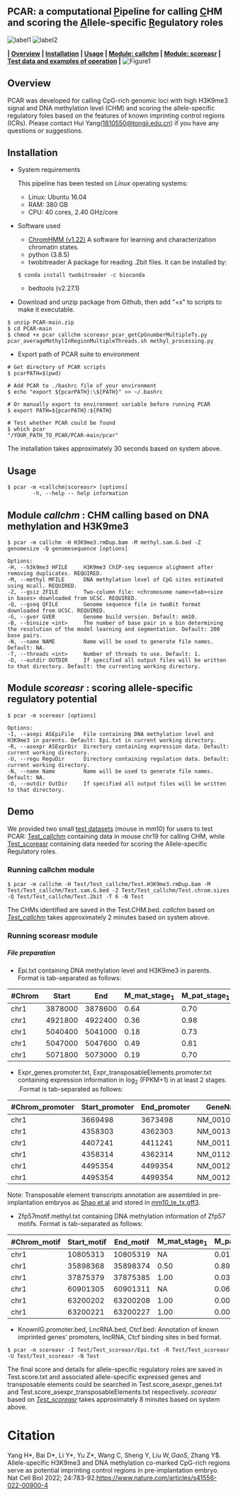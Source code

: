 ## PCAR: a computational <u>P</u>ipeline for calling <u>C</u>HM and scoring the <u>A</u>llele-specific <u>R</u>egulatory roles

![label1](https://img.shields.io/badge/version-v1.1.1-yellow)	![label2](https://img.shields.io/badge/license-MIT-green)

**| [Overview](#overview) | [Installation](#installation) | [Usage](#usage)  | [Module: callchm](#module-callchm) | [Module: scoreasr](#module-scoreasr) | [Test data and examples of operation](#demo) |**
![Figure1](Schema.png?⁩raw=True "Title")
## Overview

PCAR was developed for calling CpG-rich genomic loci with high H3K9me3 signal and DNA methylation level (CHM) and scoring the allele-specific regulatory foles based on the features of known imprinting control regions (ICRs). Please contact Hui Yang(1810550@tongji.edu.cn) if you have any questions or suggestions.

## Installation
- System requirements

  This pipeline has been tested on *Linux* operating systems:
  - Linux: Ubuntu 16.04
  - RAM: 380 GB
  - CPU: 40 cores, 2.40 GHz/core
  
- Software used

	- [ChromHMM (v1.22)](http://compbio.mit.edu/ChromHMM) A software for learning and characterization chromatin states.
    - python (3.8.5) 
    - twobitreader A package for reading .2bit files. It can be installed by:
    ```shell
    $ conda install twobitreader -c bioconda
    ```
    - bedtools (v2.27.1)

- Download and unzip package from Github, then add "+x" to scripts to make it executable.
 ```shell
 $ unzip PCAR-main.zip
 $ cd PCAR-main
 $ chmod +x pcar callchm scoreasr pcar_getCpGnumberMultipleTs.py pcar_averageMethylInRegionMultipleThreads.sh methyl_processing.py
 ```
 
- Export path of PCAR suite to environment
```shell
# Get directory of PCAR scripts
$ pcarPATH=$(pwd)

# Add PCAR to ./bashrc file of your environment
$ echo "export ${pcarPATH}:\${PATH}" >> ~/.bashrc

# Or manually export to environment variable before running PCAR
$ export PATH=${pcarPATH}:${PATH}

# Test whether PCAR could be found
$ which pcar
"/YOUR_PATH_TO_PCAR/PCAR-main/pcar"
```
The installation takes approximately 30 seconds based on system above.

## Usage

```shell
$ pcar -m <callchm|scoreasr> [options]
        -h, --help -- help information
```

## Module *callchm* : CHM calling based on DNA methylation and H3K9me3


```shell
$ pcar -m callchm -H H3K9me3.rmDup.bam -M methyl.sam.G.bed -Z genomesize -Q genomesequence [options]

Options:
-H, --h3k9me3 HFILE     H3K9me3 ChIP-seq sequence alighment after removing duplicates. REQUIRED.
-M, --methyl MFILE      DNA methylation level of CpG sites estimated using mcall. REQUIRED.
-Z, --gsiz ZFILE        Two-column file: <chromosome name><tab><size in bases> downloaded from UCSC. REQUIRED.
-Q, --gseq QFILE        Genome sequence file in twoBit format downloaded from UCSC. REQUIRED.
-G, --gver GVER         Genome build version. Default: mm10.
-B, --binsize <int>     The number of base pair in a bin determining the resolution of the model learning and segmentation. Default: 200 base pairs.
-N, --name NAME         Name will be used to generate file names. Default: NA.
-T, --threads <int>     Number of threads to use. Default: 1.
-O, --outdir OUTDIR     If specified all output files will be written to that directory. Default: the currenting working directory.
```

## Module *scoreasr* : scoring allele-specific regulatory potential

```shell
$ pcar -m scoreasr [options]

Options:
-I, --asepi ASEpiFile   File containing DNA methylation level and H3K9me3 in parents. Default: Epi.txt in current working directory.
-R, --asexpr ASExprDir  Directory containing expression data. Default: current working directory.
-U, --regu ReguDir      Directory containing regulation data. Default: current working directory.
-N, --name Name         Name will be used to generate file names. Default: NA.
-O, --outdir OutDir     If specified all output files will be written to that directory. 
```

## Demo
We provided two small [test datasets](https://github.com/hyang-bio/PCAR/tree/main/Test) (mouse in mm10) for users to test PCAR: [Test_callchm](https://github.com/hyang-bio/PCAR/tree/main/Test/Test_callchm) containing data in mouse chr19 for calling CHM, while [Test_scoreasr](https://github.com/hyang-bio/PCAR/tree/main/Test/Test_callchm/Test_scoreasr) containing data needed for scoring the Allele-specific Regulatory roles. 

### Running callchm module
```shell
$ pcar -m callchm -H Test/Test_callchm/Test.H3K9me3.rmDup.bam -M Test/Test_callchm/Test.sam.G.bed -Z Test/Test_callchm/Test.chrom.sizes -Q Test/Test_callchm/Test.2bit -T 6 -N Test
```
The CHMs identified are saved in the Test.CHM.bed. *callchm* based on *[Test_callchm](https://github.com/hyang-bio/PCAR/tree/main/Test/Test_callchm)* takes approximately 2 minutes based on system above.

### Running scoreasr module
##### File preparation
* Epi.txt containing DNA methylation level and H3K9me3 in parents. Format is tab-separated as follows: 

| #Chrom | Start |End | M_mat_stage<sub>1</sub> | M_pat_stage<sub>1</sub> | H_mat_stage<sub>1</sub> | H_pat_stage<sub>1</sub> | M_mat_stage<sub>2</sub> | M_pat_stage<sub>2</sub> | H_mat_stage<sub>2</sub> | H_pat_stage<sub>2</sub> | ... |
| --- | --- | --- | --- | --- | --- | --- | --- | --- | --- | --- | --- |
| chr1 | 3878000 | 3878600 | 0.64 | 0.70 | 0.21 | 0.20 | 0.63 | 0.33 | 0.32 | 0.37 | ... |
| chr1 | 4921800 | 4922400 | 0.36 | 0.98 | 0.34 | 0.28 | 0.71 | 0.92 | 0.30 | 0.35 | ... |
| chr1 | 5040400 | 5041000 | 0.18 | 0.73 | 0.13 | 0.14 | 0.46 | 0.52 | 0.07 | 0.77 | ... |
| chr1 | 5047000 | 5047600 | 0.49 | 0.81 | 0.08 | 0.27 | 0.13 | 0.42 | 0.03 | 0.28 | ... |
| chr1 | 5071800 | 5073000 | 0.19 | 0.70 | 0.12 | 0.01 | 0.02 | 0.74 | 0.16 | 0.88 | ... |

* Expr_genes.promoter.txt, Expr_transposableElements.promoter.txt containing expression information in log<sub>2</sub> (FPKM+1) in at least 2 stages. .Format is tab-separated as follows:

| #Chrom_promoter | Start_promoter | End_promoter | GeneName | E_mat_stage<sub>1</sub> | E_pat_stage<sub>1</sub> | E_mat_stage<sub>2</sub> | E_pat_stage<sub>2</sub> |  ... |
| --- | --- | --- | --- | --- | --- | --- | --- | --- |
| chr1 | 3669498 | 3673498 | NM_001011874 | 0.00 | 0.00 | 0.00 | 0.01 | ... |
| chr1 | 4358303 | 4362303 | NM_001370921 | 0.13 | 0.47 | 0.00 | 0.00 | ... |
| chr1 | 4407241 | 4411241 | NM_001195662 | 0.00 | 0.00 | 0.00 | 0.00 | ... |
| chr1 | 4358314 | 4362314 | NM_011283 | 0.19 | 0.00 | 0.00 | 0.01 | ... |
| chr1 | 4495354 | 4499354 | NM_001289464 | 0.00 | 0.00 | 0.00 | 0.00 | ... |
| chr1 | 4495354 | 4499354 | NM_001289465 | 0.00 | 0.00 | 0.00 | 0.00 | ... |

Note: Transposable element transcripts annotation are assembled in pre-implantation embryos as [Shao et al](https://github.com/wanqingshao/TE_expression_in_scRNAseq) and stored in [mm10_te_tx.gff3](https://github.com/hyang-bio/PCAR/tree/main/Test/Test_scoreasr/mm10_te_tx.gff3). 

* Zfp57motif.methyl.txt containing DNA methylation information of Zfp57 motifs. Format is tab-separated as follows:

| #Chrom_motif | Start_motif | End_motif | M_mat_stage<sub>1</sub> | M_pat_stage<sub>1</sub> | M_mat_stage<sub>2</sub> | M_pat_stage<sub>2</sub> | ... |
| --- | --- | --- | --- | --- | --- | --- | --- |
| chr1 | 10805313 | 10805319 | NA | 0.01 | 1.00 | 0.00 |
| chr1 | 35898368 | 35898374 | 0.50 | 0.89 | 0.29 | 0.78 |
| chr1 | 37875379 | 37875385 | 1.00 | 0.03 | 1.00 | 0.00 |
| chr1 | 60901305 | 60901311 | NA | 0.06 | 0.04 | 1.00 |
| chr1 | 63200202 | 63200208 | 1.00 | 0.00 | NA | 0.61 |
| chr1 | 63200221 | 63200227 | 1.00 | 0.00 | NA | 0.58 |
 
* KnownIG.promoter.bed, LncRNA.bed, Ctcf.bed: Annotation of known imprinted genes' promoters, lncRNA, Ctcf binding sites in bed format.

```shell
$ pcar -m scoreasr -I Test/Test_scoreasr/Epi.txt -R Test/Test_scoreasr -U Test/Test_scoreasr -N Test
```

The final score and details for allele-specific regulatory roles are saved in Test.score.txt and associated allele-specific expressed genes and transposable elements could be searched in Test.score_asexpr_genes.txt and Test.score_asexpr_transposableElements.txt respectively. *scoreasr* based on *[Test_scoreasr](https://github.com/hyang-bio/PCAR/tree/main/Test/Test_callchm/Test_scoreasr)* takes approximately 8 minutes based on system above.

# Citation
Yang H\*, Bai D\*, Li Y\*, Yu Z\*, Wang C, Sheng Y, Liu W$, Gao S$, Zhang Y$. Allele-specific H3K9me3 and DNA methylation co-marked CpG-rich regions serve as potential imprinting control regions in pre-implantation embryo. Nat Cell Biol 2022; 24:783-92.https://www.nature.com/articles/s41556-022-00900-4
